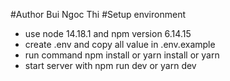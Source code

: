 #Author Bui Ngoc Thi
#Setup environment

- use node 14.18.1 and npm version 6.14.15
- create .env and copy all value in .env.example
- run command npm install or yarn install or yarn
- start server with npm run dev or yarn dev
